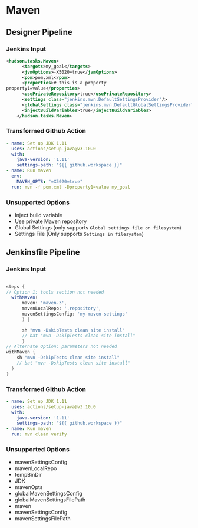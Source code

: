 # Maven

## Designer Pipeline

### Jenkins Input

```xml
<hudson.tasks.Maven>
      <targets>my_goal</targets>
      <jvmOptions>-X5020=true</jvmOptions>
      <pom>pom.xml</pom>
      <properties># this is a property
property1=value</properties>
      <usePrivateRepository>true</usePrivateRepository>
      <settings class="jenkins.mvn.DefaultSettingsProvider"/>
      <globalSettings class="jenkins.mvn.DefaultGlobalSettingsProvider"/>
      <injectBuildVariables>true</injectBuildVariables>
    </hudson.tasks.Maven>
```

### Transformed Github Action

```yaml
- name: Set up JDK 1.11
  uses: actions/setup-java@v3.10.0
  with:
    java-version: '1.11'
    settings-path: "${{ github.workspace }}"
- name: Run maven
  env:
    MAVEN_OPTS: "=X5020=true"
  run: mvn -f pom.xml -Dproperty1=value my_goal
```

### Unsupported Options

- Inject build variable
- Use private Maven repository
- Global Settings (only supports `Global settings file on filesystem`)
- Settings File (Only supports `Settings in filesystem`)

## Jenkinsfile Pipeline

### Jenkins Input

```groovy

steps {
// Option 1: tools section not needed
  withMaven(
      maven: 'maven-3',
      mavenLocalRepo: '.repository',
      mavenSettingsConfig: 'my-maven-settings'
      ) {

      sh "mvn -DskipTests clean site install"
      // bat "mvn -DskipTests clean site install"
      }
// Alternate Option: parameters not needed
withMaven {
    sh "mvn -DskipTests clean site install"
    // bat "mvn -DskipTests clean site install"
  }
}

```

### Transformed Github Action

```yaml
- name: Set up JDK 1.11
  uses: actions/setup-java@v3.10.0
  with:
    java-version: '1.11'
    settings-path: "${{ github.workspace }}"
- name: Run maven
  run: mvn clean verify
```

### Unsupported Options

- mavenSettingsConfig
- mavenLocalRepo
- tempBinDir
- JDK
- mavenOpts
- globalMavenSettingsConfig
- globalMavenSettingsFilePath
- maven
- mavenSettingsConfig
- mavenSettingsFilePath
